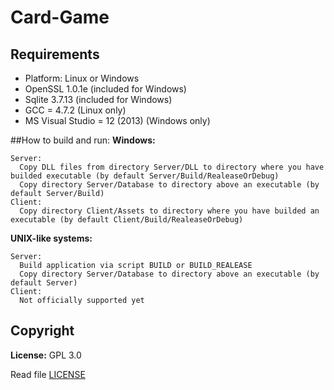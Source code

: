 Card-Game
=========
## Requirements
+ Platform: Linux or Windows
+ OpenSSL 1.0.1e (included for Windows)
+ Sqlite 3.7.13 (included for Windows)
+ GCC = 4.7.2 (Linux only)
+ MS Visual Studio = 12 (2013) (Windows only)

##How to build and run:
  <b>Windows:</b>
  
    Server:
      Copy DLL files from directory Server/DLL to directory where you have builded executable (by default Server/Build/RealeaseOrDebug)
      Copy directory Server/Database to directory above an executable (by default Server/Build)
    Client:
      Copy directory Client/Assets to directory where you have builded an executable (by default Client/Build/RealeaseOrDebug)
  <b>UNIX-like systems:</b>
  
    Server:
      Build application via script BUILD or BUILD_REALEASE
      Copy directory Server/Database to directory above an executable (by default Server)
    Client:
      Not officially supported yet
      
## Copyright
<b>License:</b> GPL 3.0

Read file [LICENSE](LICENSE.md)
